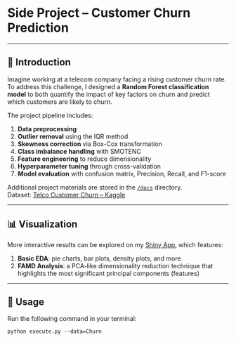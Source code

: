 # Side Project – Customer Churn Prediction  

---

## 📖 Introduction  
Imagine working at a telecom company facing a rising customer churn rate.  
To address this challenge, I designed a **Random Forest classification model** to both quantify the impact of key factors on churn and predict which customers are likely to churn.  

The project pipeline includes:  
1. **Data preprocessing**  
2. **Outlier removal** using the IQR method  
3. **Skewness correction** via Box-Cox transformation  
4. **Class imbalance handling** with SMOTENC  
5. **Feature engineering** to reduce dimensionality  
6. **Hyperparameter tuning** through cross-validation  
7. **Model evaluation** with confusion matrix, Precision, Recall, and F1-score  

Additional project materials are stored in the [`/docs`](./docs) directory.  
Dataset: [Telco Customer Churn – Kaggle](https://www.kaggle.com/datasets/blastchar/telco-customer-churn)

---

## 📊 Visualization  
More interactive results can be explored on my [Shiny App](https://jingweinccu.shinyapps.io/telcoproject/), which features:  
1. **Basic EDA**: pie charts, bar plots, density plots, and more  
2. **FAMD Analysis**: a PCA-like dimensionality reduction technique that highlights the most significant principal components (features)  

---

## 🚀 Usage  

Run the following command in your terminal:  

```
python execute.py --data=Churn
```



